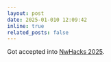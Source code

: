 ```yaml
---
layout: post
date: 2025-01-010 12:09:42
inline: true
related_posts: false
---
```


Got accepted into <a href ="https://portal.nwplus.io/">NwHacks 2025</a>.
